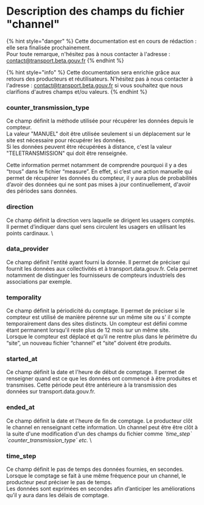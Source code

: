 # Description des champs du fichier "channel"

{% hint style="danger" %}
Cette documentation est en cours de rédaction : elle sera finalisée prochainement.\
Pour toute remarque, n'hésitez pas à nous contacter à l'adresse : [contact@transport.beta.gouv.fr](mailto:contact@transport.beta.gouv.fr)
{% endhint %}

{% hint style="info" %}
Cette documentation sera enrichie grâce aux retours des producteurs et réutilisateurs. N'hésitez pas à nous contacter à l'adresse :  [contact@transport.beta.gouv.fr](mailto:contact@transport.beta.gouv.fr) si vous souhaitez que nous clarifions d'autres champs et/ou valeurs.&#x20;
{% endhint %}

### **counter\_transmission\_type**&#x20;

Ce champ définit la méthode utilisée pour récupérer les données depuis le compteur. \
La valeur "MANUEL" doit être utilisée seulement si un déplacement sur le site est nécessaire pour récupérer les données. \
Si les données peuvent être récupérées à distance, c'est la valeur "TELETRANSMISSION" qui doit être renseignée.&#x20;

Cette information permet notamment de comprendre pourquoi il y a des “trous” dans le fichier “measure”. En effet, si c’est une action manuelle qui permet de récupérer les données du compteur, il y aura plus de probabilités d’avoir des données qui ne sont pas mises à jour continuellement, d'avoir des périodes sans données.&#x20;

### **direction**&#x20;

Ce champ définit la direction vers laquelle se dirigent les usagers comptés. Il permet d’indiquer dans quel sens circulent les usagers en utilisant les points cardinaux. \


### **data\_provider**

Ce champ définit l'entité ayant fourni la donnée. Il permet de préciser qui fournit les données aux collectivités et à transport.data.gouv.fr. Cela permet notamment de distinguer les fournisseurs de compteurs industriels des associations par exemple.&#x20;

### **temporality**&#x20;

Ce champ définit la périodicité du comptage. Il permet de préciser si le compteur est utilisé de manière pérenne sur un même site ou s' il compte temporairement dans des sites distincts. Un compteur est défini comme étant permanent lorsqu'il reste plus de 12 mois sur un même site. \
Lorsque le compteur est déplacé et qu’il ne rentre plus dans le périmètre du “site”, un nouveau fichier “channel” et “site” doivent être produits.&#x20;

### **started\_at**&#x20;

Ce champ définit la date et l'heure de début de comptage. Il permet de renseigner quand est ce que les données ont commencé à être produites et transmises. Cette période peut être antérieure à la transmission des données sur transport.data.gouv.fr.&#x20;

### ended\_at

Ce champ définit la date et l'heure de fin de comptage. Le producteur clôt le channel en renseignant cette information. Un channel peut être être clôt à la suite d'une modification d'un des champs du fichier comme _\`time\_step\` \`counter\_transmission\_type\` etc._ \


### **time\_step**&#x20;

Ce champ définit le pas de temps des données fournies, en secondes.\
Lorsque le comptage se fait à une même fréquence pour un channel, le producteur peut préciser le pas de temps.\
Les données sont exprimées en secondes afin d’anticiper les améliorations qu’il y aura dans les délais de comptage.&#x20;
